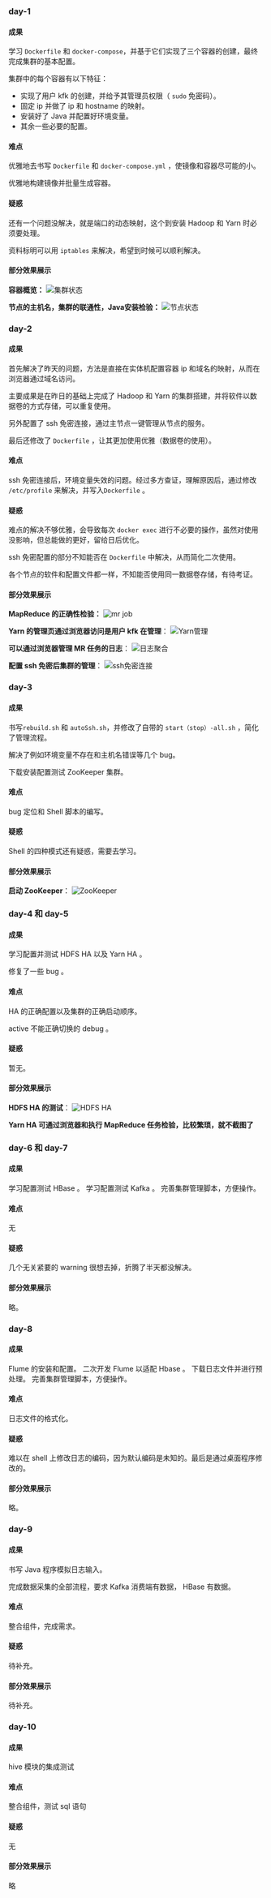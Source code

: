 ### day-1

#### 成果
学习 `Dockerfile` 和 `docker-compose`，并基于它们实现了三个容器的创建，最终完成集群的基本配置。

集群中的每个容器有以下特征：
- 实现了用户 kfk 的创建，并给予其管理员权限（ `sudo` 免密码）。
- 固定 ip 并做了 ip 和 hostname 的映射。
- 安装好了 Java 并配置好环境变量。
- 其余一些必要的配置。

#### 难点

优雅地去书写 `Dockerfile` 和 `docker-compose.yml` ，使镜像和容器尽可能的小。

优雅地构建镜像并批量生成容器。

#### 疑惑

还有一个问题没解决，就是端口的动态映射，这个到安装 Hadoop 和 Yarn 时必须要处理。

资料标明可以用 `iptables` 来解决，希望到时候可以顺利解决。

#### 部分效果展示

**容器概览：**
![集群状态](http://pic.xcq5120.xyz/hadoopNews-day1-1.png)

**节点的主机名，集群的联通性，Java安装检验：**
![节点状态](http://pic.xcq5120.xyz/hadoopNews-day1-2.png)





### day-2

#### 成果

首先解决了昨天的问题，方法是直接在实体机配置容器 ip 和域名的映射，从而在浏览器通过域名访问。

主要成果是在昨日的基础上完成了 Hadoop 和 Yarn 的集群搭建，并将软件以数据卷的方式存储，可以重复使用。

另外配置了 ssh 免密连接，通过主节点一键管理从节点的服务。

最后还修改了 `Dockerfile` ，让其更加使用优雅（数据卷的使用）。

#### 难点

ssh 免密连接后，环境变量失效的问题。经过多方查证，理解原因后，通过修改 `/etc/profile` 来解决，并写入`Dockerfile` 。

#### 疑惑

难点的解决不够优雅，会导致每次 `docker exec` 进行不必要的操作，虽然对使用没影响，但总能做的更好，留给日后优化。

ssh 免密配置的部分不知能否在 `Dockerfile` 中解决，从而简化二次使用。

各个节点的软件和配置文件都一样，不知能否使用同一数据卷存储，有待考证。

#### 部分效果展示

**MapReduce 的正确性检验：**
![mr job](http://pic.xcq5120.xyz/hadoopNews-day2-1.png)

**Yarn 的管理页通过浏览器访问是用户 kfk 在管理**：
![Yarn管理](http://pic.xcq5120.xyz/hadoopNews-day2-2.png)

**可以通过浏览器管理 MR 任务的日志**：
![日志聚合](http://pic.xcq5120.xyz/hadoopNews-day2-3.png)

**配置 ssh 免密后集群的管理**：
![ssh免密连接](http://pic.xcq5120.xyz/hadoopNews-day2-4.png)





### day-3
#### 成果

书写`rebuild.sh` 和 `autoSsh.sh`，并修改了自带的 `start（stop）-all.sh` ，简化了管理流程。

解决了例如环境变量不存在和主机名错误等几个 bug。

下载安装配置测试 ZooKeeper 集群。

#### 难点

bug 定位和 Shell 脚本的编写。

#### 疑惑

Shell 的四种模式还有疑惑，需要去学习。

#### 部分效果展示

**启动 ZooKeeper**：
![ZooKeeper](http://pic.xcq5120.xyz/hadoopNews-day3-1.png)





### day-4 和 day-5

#### 成果

学习配置并测试 HDFS HA 以及 Yarn HA 。

修复了一些 bug 。

#### 难点

HA 的正确配置以及集群的正确启动顺序。

active 不能正确切换的 debug 。

#### 疑惑

暂无。

#### 部分效果展示
**HDFS HA 的测试**：
![HDFS HA](http://pic.xcq5120.xyz/hadoopNews-day4-1.png)

**Yarn HA 可通过浏览器和执行 MapReduce 任务检验，比较繁琐，就不截图了**





### day-6 和 day-7

#### 成果

学习配置测试 HBase 。
学习配置测试 Kafka 。
完善集群管理脚本，方便操作。

#### 难点

无

#### 疑惑

几个无关紧要的 warning 很想去掉，折腾了半天都没解决。

#### 部分效果展示

略。



### day-8

#### 成果

Flume 的安装和配置。
二次开发 Flume 以适配 Hbase 。
下载日志文件并进行预处理。
完善集群管理脚本，方便操作。

#### 难点

日志文件的格式化。

#### 疑惑

难以在 shell 上修改日志的编码，因为默认编码是未知的。最后是通过桌面程序修改的。

#### 部分效果展示

略。



### day-9
#### 成果

书写 Java 程序模拟日志输入。

完成数据采集的全部流程，要求 Kafka 消费端有数据， HBase 有数据。

#### 难点

整合组件，完成需求。

#### 疑惑

待补充。

#### 部分效果展示

待补充。



### day-10

#### 成果

hive 模块的集成测试

#### 难点

整合组件，测试 sql 语句

#### 疑惑

无

#### 部分效果展示

略

